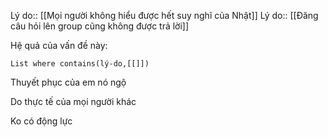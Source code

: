 Lý do:: [[Mọi người không hiểu được hết suy nghĩ của Nhật]] 
Lý do:: [[Đăng câu hỏi lên group cũng không được trả lời]]

Hệ quả của vấn đề này:
```dataview
List where contains(lý-do,[[]])
```

Thuyết phục của em nó ngộ

Do thực tế của mọi người khác 

Ko có động lực 
